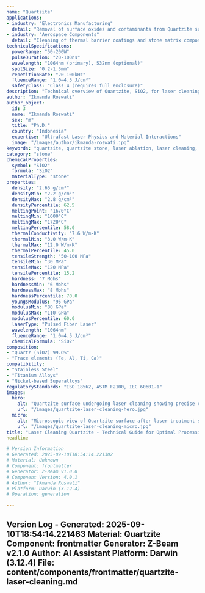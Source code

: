```yaml
---
name: "Quartzite"
applications:
- industry: "Electronics Manufacturing"
  detail: "Removal of surface oxides and contaminants from Quartzite substrates"
- industry: "Aerospace Components"
  detail: "Cleaning of thermal barrier coatings and stone matrix composites"
technicalSpecifications:
  powerRange: "50-200W"
  pulseDuration: "20-100ns"
  wavelength: "1064nm (primary), 532nm (optional)"
  spotSize: "0.2-1.5mm"
  repetitionRate: "20-100kHz"
  fluenceRange: "1.0–4.5 J/cm²"
  safetyClass: "Class 4 (requires full enclosure)"
description: "Technical overview of Quartzite, SiO2, for laser cleaning applications, including optimal 1064nm wavelength interaction, and industrial applications in surface preparation."
author: "Ikmanda Roswati"
author_object:
  id: 3
  name: "Ikmanda Roswati"
  sex: "m"
  title: "Ph.D."
  country: "Indonesia"
  expertise: "Ultrafast Laser Physics and Material Interactions"
  image: "/images/author/ikmanda-roswati.jpg"
keywords: "quartzite, quartzite stone, laser ablation, laser cleaning, non-contact cleaning, pulsed fiber laser, surface contamination removal, industrial laser parameters, thermal processing, surface restoration"
category: "stone"
chemicalProperties:
  symbol: "SiO2"
  formula: "SiO2"
  materialType: "stone"
properties:
  density: "2.65 g/cm³"
  densityMin: "2.2 g/cm³"
  densityMax: "2.8 g/cm³"
  densityPercentile: 62.5
  meltingPoint: "1670°C"
  meltingMin: "1600°C"
  meltingMax: "1720°C"
  meltingPercentile: 58.0
  thermalConductivity: "7.6 W/m·K"
  thermalMin: "3.0 W/m·K"
  thermalMax: "12.0 W/m·K"
  thermalPercentile: 45.0
  tensileStrength: "50-100 MPa"
  tensileMin: "30 MPa"
  tensileMax: "120 MPa"
  tensilePercentile: 15.2
  hardness: "7 Mohs"
  hardnessMin: "6 Mohs"
  hardnessMax: "8 Mohs"
  hardnessPercentile: 70.0
  youngsModulus: "95 GPa"
  modulusMin: "80 GPa"
  modulusMax: "110 GPa"
  modulusPercentile: 60.0
  laserType: "Pulsed Fiber Laser"
  wavelength: "1064nm"
  fluenceRange: "1.0–4.5 J/cm²"
  chemicalFormula: "SiO2"
composition:
- "Quartz (SiO2) 99.6%"
- "Trace elements (Fe, Al, Ti, Ca)"
compatibility:
- "Stainless Steel"
- "Titanium Alloys"
- "Nickel-based Superalloys"
regulatoryStandards: "ISO 18562, ASTM F2100, IEC 60601-1"
images:
  hero:
    alt: "Quartzite surface undergoing laser cleaning showing precise contamination removal"
    url: "/images/quartzite-laser-cleaning-hero.jpg"
  micro:
    alt: "Microscopic view of Quartzite surface after laser treatment showing preserved microstructure"
    url: "/images/quartzite-laser-cleaning-micro.jpg"
title: "Laser Cleaning Quartzite - Technical Guide for Optimal Processing"
headline

# Version Information
# Generated: 2025-09-10T18:54:14.221302
# Material: Unknown
# Component: frontmatter
# Generator: Z-Beam v1.0.0
# Component Version: 4.0.1
# Author: "Ikmanda Roswati"
# Platform: Darwin (3.12.4)
# Operation: generation

---
```

Version Log - Generated: 2025-09-10T18:54:14.221463
Material: Quartzite
Component: frontmatter
Generator: Z-Beam v2.1.0
Author: AI Assistant
Platform: Darwin (3.12.4)
File: content/components/frontmatter/quartzite-laser-cleaning.md
---